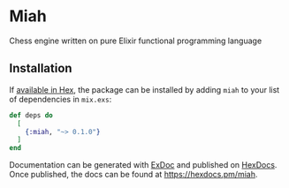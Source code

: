 # Miah

Chess engine written on pure Elixir functional programming language

## Installation

If [available in Hex](https://hex.pm/docs/publish), the package can be installed
by adding `miah` to your list of dependencies in `mix.exs`:

```elixir
def deps do
  [
    {:miah, "~> 0.1.0"}
  ]
end
```

Documentation can be generated with [ExDoc](https://github.com/elixir-lang/ex_doc)
and published on [HexDocs](https://hexdocs.pm). Once published, the docs can
be found at <https://hexdocs.pm/miah>.

